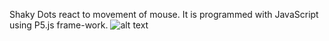 Shaky Dots react to movement of mouse. It is programmed with JavaScript using P5.js frame-work.
![alt text](https://github.com/Asoronite/ShakyDots_P5.js/blob/main/ezgif.com-gif-to-mp4.gif)

